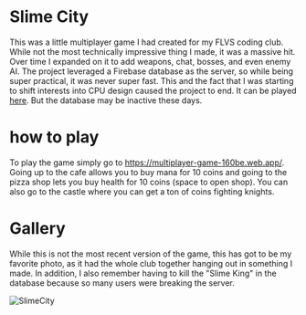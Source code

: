 # Slime City

This was a little multiplayer game I had created for my FLVS coding club. While not the most technically impressive thing I made, it was a massive hit. Over time I expanded on it to add weapons, chat, bosses, and even enemy AI. The project leveraged a Firebase database as the server, so while being super practical, it was never super fast. This and the fact that I was starting to shift interests into CPU design caused the project to end. It can be played [here](https://multiplayer-game-160be.web.app/). But the database may be inactive these days.

# how to play

To play the game simply go to https://multiplayer-game-160be.web.app/. Going up to the cafe allows you to buy mana for 10 coins and going to the pizza shop lets you buy health for 10 coins (space to open shop). You can also go to the castle where you can get a ton of coins fighting knights.

# Gallery

While this is not the most recent version of the game, this has got to be my favorite photo, as it had the whole club together hanging out in something I made. In addition, I also remember having to kill the "Slime King" in the database because so many users were breaking the server.

![SlimeCity](https://github.com/user-attachments/assets/76ecdf02-da2f-4bfe-8df3-99abb25943c6)

